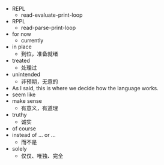 
- REPL
  - read-evaluate-print-loop
- RPPL
  - read-parse-print-loop
- for now
  - currently
- in place
  - 到位，准备就绪
- treated
  - 处理过
- unintended
  - 非预期，无意的
- As I said, this is where we decide how the language works.
- seem like
- make sense
  - 有意义，有道理
- truthy
  - 诚实
- of course
- instead of ... or ...
  - 而不是
- solely
  - 仅仅、唯独、完全
